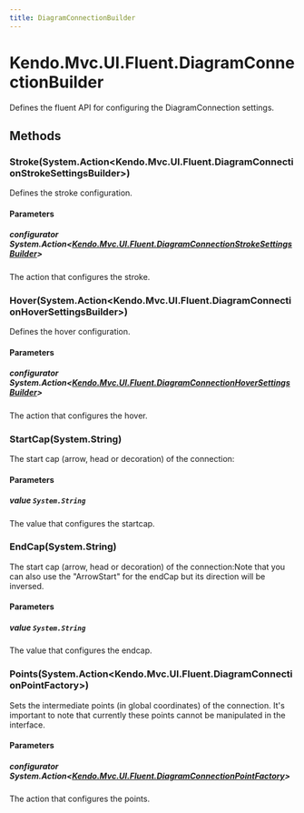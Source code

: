 ```yaml
---
title: DiagramConnectionBuilder
---
```


# Kendo.Mvc.UI.Fluent.DiagramConnectionBuilder
Defines the fluent API for configuring the DiagramConnection settings.




## Methods


### Stroke(System.Action\<Kendo.Mvc.UI.Fluent.DiagramConnectionStrokeSettingsBuilder\>)
Defines the stroke configuration.


#### Parameters

##### configurator System.Action<[Kendo.Mvc.UI.Fluent.DiagramConnectionStrokeSettingsBuilder](/api/wrappers/aspnet-mvc/Kendo.Mvc.UI.Fluent/DiagramConnectionStrokeSettingsBuilder)>
The action that configures the stroke.





### Hover(System.Action\<Kendo.Mvc.UI.Fluent.DiagramConnectionHoverSettingsBuilder\>)
Defines the hover configuration.


#### Parameters

##### configurator System.Action<[Kendo.Mvc.UI.Fluent.DiagramConnectionHoverSettingsBuilder](/api/wrappers/aspnet-mvc/Kendo.Mvc.UI.Fluent/DiagramConnectionHoverSettingsBuilder)>
The action that configures the hover.





### StartCap(System.String)
The start cap (arrow, head or decoration) of the connection:


#### Parameters

##### value `System.String`
The value that configures the startcap.





### EndCap(System.String)
The start cap (arrow, head or decoration) of the connection:Note that you can also use the "ArrowStart" for the endCap but its direction will be inversed.


#### Parameters

##### value `System.String`
The value that configures the endcap.





### Points(System.Action\<Kendo.Mvc.UI.Fluent.DiagramConnectionPointFactory\>)
Sets the intermediate points (in global coordinates) of the connection. It's important to note that currently these points cannot be manipulated in the interface.


#### Parameters

##### configurator System.Action<[Kendo.Mvc.UI.Fluent.DiagramConnectionPointFactory](/api/wrappers/aspnet-mvc/Kendo.Mvc.UI.Fluent/DiagramConnectionPointFactory)>
The action that configures the points.






